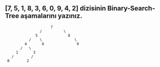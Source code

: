 ## [7, 5, 1, 8, 3, 6, 0, 9, 4, 2] dizisinin Binary-Search-Tree aşamalarını yazınız.
```
                     7
                /          \
              5              8
           /    \               \
         4       6               9
       /   \ 
     1       3
   /        /
 0        2
```
